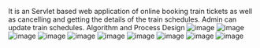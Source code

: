 It is an Servlet based web application of online booking train tickets as well as cancelling and getting the details of the train schedules. Admin can update train schedules.
Algorithm and Process Design 
![image](https://github.com/Mhatre2/Railway-ticket-reservation/assets/165458498/eea0c30f-cf84-4371-a6c1-20c9fd3fd81f)
![image](https://github.com/Mhatre2/Railway-ticket-reservation/assets/165458498/d8f77202-ffd8-4392-9435-e2a98f3e3f45)
![image](https://github.com/Mhatre2/Railway-ticket-reservation/assets/165458498/d48e2786-daea-43e6-8a24-05ceca7c3c5c)
![image](https://github.com/Mhatre2/Railway-ticket-reservation/assets/165458498/c0d7d214-d303-4648-8962-38084a7f7435)
![image](https://github.com/Mhatre2/Railway-ticket-reservation/assets/165458498/d9e669b9-b0e3-4842-b814-3f0a9c93e006)
![image](https://github.com/Mhatre2/Railway-ticket-reservation/assets/165458498/b99137a0-2da2-4aa2-b4c7-77b1625a6d4e)
![image](https://github.com/Mhatre2/Railway-ticket-reservation/assets/165458498/d41f7947-461e-45c8-b4f3-be48e0d095ac)
![image](https://github.com/Mhatre2/Railway-ticket-reservation/assets/165458498/375d3739-65e4-4a6c-b2d4-aa172d924652)
![image](https://github.com/Mhatre2/Railway-ticket-reservation/assets/165458498/8d2c2f6e-a3af-4421-a34f-d0bb5d59b768)
![image](https://github.com/Mhatre2/Railway-ticket-reservation/assets/165458498/62f46ee4-7022-403c-811f-bd8c322b9feb)

